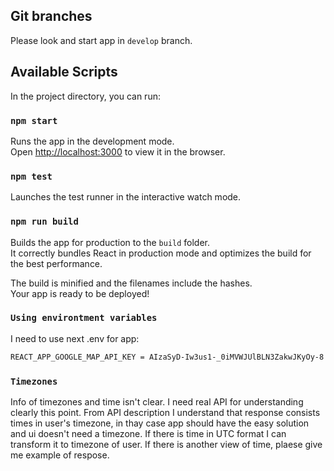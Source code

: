 ## Git branches

Please look and start app in `develop` branch.

## Available Scripts

In the project directory, you can run:

### `npm start`

Runs the app in the development mode.<br />
Open [http://localhost:3000](http://localhost:3000) to view it in the browser.

### `npm test`

Launches the test runner in the interactive watch mode.<br />

### `npm run build`

Builds the app for production to the `build` folder.<br />
It correctly bundles React in production mode and optimizes the build for the best performance.

The build is minified and the filenames include the hashes.<br />
Your app is ready to be deployed!

### `Using environtment variables`

I need to use next .env for app:

```sh
REACT_APP_GOOGLE_MAP_API_KEY = AIzaSyD-Iw3us1-_0iMVWJUlBLN3ZakwJKyOy-8
```

### `Timezones`

Info of timezones and time isn't clear. I need real API for understanding clearly this point. From API description I understand that response consists times in user's timezone, in thay case app should have the easy solution and ui doesn't need a timezone. If there is time in UTC format I can transform it to timezone of user. If there is another view of time, plaese give me example of respose.
